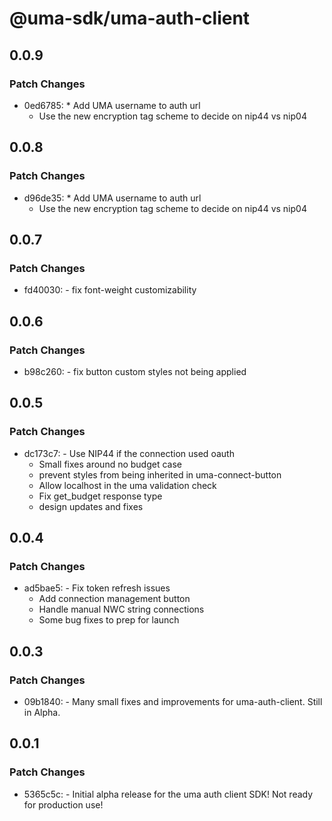 # @uma-sdk/uma-auth-client

## 0.0.9

### Patch Changes

- 0ed6785: \* Add UMA username to auth url
  - Use the new encryption tag scheme to decide on nip44 vs nip04

## 0.0.8

### Patch Changes

- d96de35: \* Add UMA username to auth url
  - Use the new encryption tag scheme to decide on nip44 vs nip04

## 0.0.7

### Patch Changes

- fd40030: - fix font-weight customizability

## 0.0.6

### Patch Changes

- b98c260: - fix button custom styles not being applied

## 0.0.5

### Patch Changes

- dc173c7: - Use NIP44 if the connection used oauth
  - Small fixes around no budget case
  - prevent styles from being inherited in uma-connect-button
  - Allow localhost in the uma validation check
  - Fix get_budget response type
  - design updates and fixes

## 0.0.4

### Patch Changes

- ad5bae5: - Fix token refresh issues
  - Add connection management button
  - Handle manual NWC string connections
  - Some bug fixes to prep for launch

## 0.0.3

### Patch Changes

- 09b1840: - Many small fixes and improvements for uma-auth-client. Still in Alpha.

## 0.0.1

### Patch Changes

- 5365c5c: - Initial alpha release for the uma auth client SDK! Not ready for production use!
